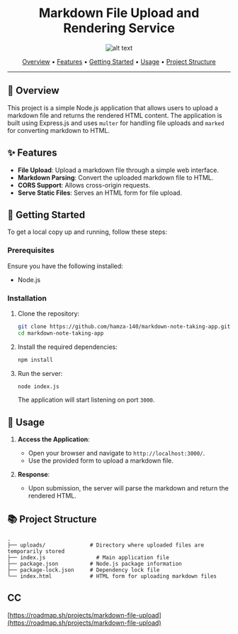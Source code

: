 <div align="center">
    
  # Markdown File Upload and Rendering Service
  
  ![alt text](image.png)
  
  [Overview](#🎯-overview) •
  [Features](#✨-features) •
  [Getting Started](#🚀-getting-started) •
  [Usage](#📘-usage) •
  [Project Structure](#📚-project-structure)
  
</div>
  
---

## 🎯 Overview

This project is a simple Node.js application that allows users to upload a markdown file and returns the rendered HTML content. The application is built using Express.js and uses `multer` for handling file uploads and `marked` for converting markdown to HTML.

## ✨ Features

- **File Upload**: Upload a markdown file through a simple web interface.
- **Markdown Parsing**: Convert the uploaded markdown file to HTML.
- **CORS Support**: Allows cross-origin requests.
- **Serve Static Files**: Serves an HTML form for file upload.

## 🚀 Getting Started

To get a local copy up and running, follow these steps:

### Prerequisites

Ensure you have the following installed:

- Node.js

### Installation

1. Clone the repository:

    ```bash
    git clone https://github.com/hamza-140/markdown-note-taking-app.git
    cd markdown-note-taking-app
    ```

2. Install the required dependencies:

    ```bash
    npm install
    ```

3. Run the server:

    ```bash
    node index.js
    ```

   The application will start listening on port `3000`.

## 📘 Usage

1. **Access the Application**:
   - Open your browser and navigate to `http://localhost:3000/`.
   - Use the provided form to upload a markdown file.

2. **Response**:
   - Upon submission, the server will parse the markdown and return the rendered HTML.

## 📚 Project Structure

```plaintext
.
├── uploads/              # Directory where uploaded files are temporarily stored
├── index.js                # Main application file
├── package.json          # Node.js package information
├── package-lock.json     # Dependency lock file
└── index.html            # HTML form for uploading markdown files
```

## CC
[https://roadmap.sh/projects/markdown-file-upload](https://roadmap.sh/projects/markdown-file-upload)
